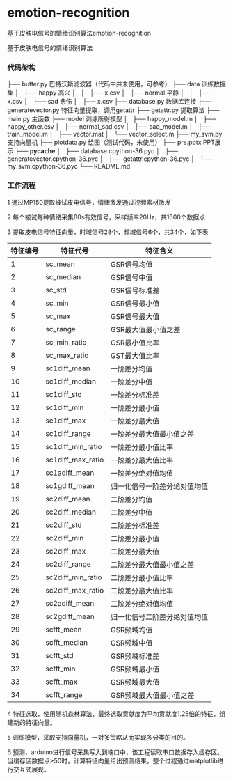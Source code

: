 # emotion-recognition
基于皮肤电信号的情绪识别算法emotion-recognition

基于皮肤电信号的情绪识别算法

### 代码架构

├── butter.py			巴特沃斯滤波器（代码中并未使用，可参考）
├── data				训练数据集
│   ├── happy			高兴
│   │   ├── x.csv
│   ├── normal			平静
│   │   ├── x.csv
│   └── sad				悲伤
│       ├── x.csv
├── database.py			数据库连接
├── generatevector.py	特征向量提取，调用getattr
├── getattr.py			提取算法
├── main.py				主函数
├── model				训练所得模型
│   ├── happy_model.m
│   ├── happy_other.csv
│   ├── normal_sad.csv
│   ├── sad_model.m
│   ├── train_model.m
│   ├── vector.mat
│   └── vector_select.m
├── my_svm.py			支持向量机
├── plotdata.py			绘图（测试代码，未使用）
├── pre.pptx			PPT展示
├── __pycache__
│   ├── database.cpython-36.pyc
│   ├── generatevector.cpython-36.pyc
│   ├── getattr.cpython-36.pyc
│   └── my_svm.cpython-36.pyc
└── README.md

### 工作流程

1 通过MP150提取被试皮电信号，情绪激发通过视频素材激发

2 每个被试每种情绪采集80s有效信号，采样频率20Hz，共1600个数据点

3 提取皮电信号特征向量，时域信号28个，频域信号6个，共34个，如下表

| 特征编号 | 特征代号              | 特征含义           |
| ---- | ----------------- | -------------- |
| 1    | sc_mean           | GSR信号均值        |
| 2    | sc_median         | GSR信号中值        |
| 3    | sc_std            | GSR信号标准差       |
| 4    | sc_min            | GSR信号最小值       |
| 5    | sc_max            | GSR信号最大值       |
| 6    | sc_range          | GSR最大值最小值之差    |
| 7    | sc_min_ratio      | GSR最小值比率       |
| 8    | sc_max_ratio      | GST最大值比率       |
| 9    | sc1diff_mean      | 一阶差分均值         |
| 10   | sc1diff_median    | 一阶差分中值         |
| 11   | sc1diff_std       | 一阶差分标准差        |
| 12   | sc1diff_min       | 一阶差分最小值        |
| 13   | sc1diff_max       | 一阶差分最大值        |
| 14   | sc1diff_range     | 一阶差分最大值最小值之差   |
| 15   | sc1diff_min_ratio | 一阶差分最小值比率      |
| 16   | sc1diff_max_ratio | 一阶差分最大值比率      |
| 17   | sc1adiff_mean     | 一阶差分绝对值均值      |
| 18   | sc1gdiff_mean     | 归一化信号一阶差分绝对值均值 |
| 19   | sc2diff_mean      | 二阶差分均值         |
| 20   | sc2diff_median    | 二阶差分中值         |
| 21   | sc2diff_std       | 二阶差分标准差        |
| 22   | sc2diff_min       | 二阶差分最小值        |
| 23   | sc2diff_max       | 二阶差分最大值        |
| 24   | sc2diff_range     | 二阶差分最大值最小值之差   |
| 25   | sc2diff_min_ratio | 二阶差分最小值比率      |
| 26   | sc2diff_max_ratio | 二阶差分最大值比率      |
| 27   | sc2adiff_mean     | 二阶差分绝对值均值      |
| 28   | sc2gdiff_mean     | 归一化信号二阶差分绝对值均值 |
| 29   | scfft_mean        | GSR频域均值        |
| 30   | scfft_median      | GSR频域中值        |
| 31   | scfft_std         | GSR频域标准差       |
| 32   | scfft_min         | GSR频域最小值       |
| 33   | scfft_max         | GSR频域最大值       |
| 34   | scfft_range       | GSR频域最大值最小值之差  |



4 特征选取，使用随机森林算法，最终选取贡献度为平均贡献度1.25倍的特征，组建新的特征向量。

5 训练模型，采取支持向量机，一对多策略从而实现多分类的目的。

6 预测，arduino进行信号采集写入到端口中，该工程读取串口数据存入缓存区。当缓存区数据点>50时，计算特征向量给出预测结果。整个过程通过matplotlib进行交互式展现。



